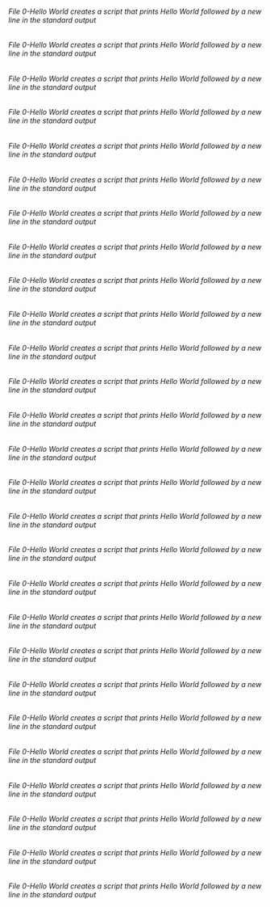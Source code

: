 ###### File 0-Hello World  creates a script that prints Hello World followed by a new line in the standard output
###### File 0-Hello World  creates a script that prints Hello World followed by a new line in the standard output
###### File 0-Hello World  creates a script that prints Hello World followed by a new line in the standard output
###### File 0-Hello World  creates a script that prints Hello World followed by a new line in the standard output
###### File 0-Hello World  creates a script that prints Hello World followed by a new line in the standard output
###### File 0-Hello World  creates a script that prints Hello World followed by a new line in the standard output
###### File 0-Hello World  creates a script that prints Hello World followed by a new line in the standard output
###### File 0-Hello World  creates a script that prints Hello World followed by a new line in the standard output
###### File 0-Hello World  creates a script that prints Hello World followed by a new line in the standard output
###### File 0-Hello World  creates a script that prints Hello World followed by a new line in the standard output
###### File 0-Hello World  creates a script that prints Hello World followed by a new line in the standard output
###### File 0-Hello World  creates a script that prints Hello World followed by a new line in the standard output
###### File 0-Hello World  creates a script that prints Hello World followed by a new line in the standard output
###### File 0-Hello World  creates a script that prints Hello World followed by a new line in the standard output
###### File 0-Hello World  creates a script that prints Hello World followed by a new line in the standard output
###### File 0-Hello World  creates a script that prints Hello World followed by a new line in the standard output
###### File 0-Hello World  creates a script that prints Hello World followed by a new line in the standard output
###### File 0-Hello World  creates a script that prints Hello World followed by a new line in the standard output
###### File 0-Hello World  creates a script that prints Hello World followed by a new line in the standard output
###### File 0-Hello World  creates a script that prints Hello World followed by a new line in the standard output
###### File 0-Hello World  creates a script that prints Hello World followed by a new line in the standard output
###### File 0-Hello World  creates a script that prints Hello World followed by a new line in the standard output
###### File 0-Hello World  creates a script that prints Hello World followed by a new line in the standard output
###### File 0-Hello World  creates a script that prints Hello World followed by a new line in the standard output
###### File 0-Hello World  creates a script that prints Hello World followed by a new line in the standard output
###### File 0-Hello World  creates a script that prints Hello World followed by a new line in the standard output
###### File 0-Hello World  creates a script that prints Hello World followed by a new line in the standard output
